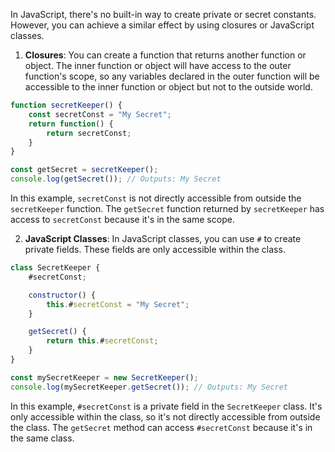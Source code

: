 In JavaScript, there's no built-in way to create private or secret constants. However, you can achieve a similar effect by using closures or JavaScript classes.

1. **Closures**: You can create a function that returns another function or object. The inner function or object will have access to the outer function's scope, so any variables declared in the outer function will be accessible to the inner function or object but not to the outside world.

```javascript
function secretKeeper() {
    const secretConst = "My Secret";
    return function() {
        return secretConst;
    }
}

const getSecret = secretKeeper();
console.log(getSecret()); // Outputs: My Secret
```

In this example, `secretConst` is not directly accessible from outside the `secretKeeper` function. The `getSecret` function returned by `secretKeeper` has access to `secretConst` because it's in the same scope.

2. **JavaScript Classes**: In JavaScript classes, you can use `#` to create private fields. These fields are only accessible within the class.

```javascript
class SecretKeeper {
    #secretConst;

    constructor() {
        this.#secretConst = "My Secret";
    }

    getSecret() {
        return this.#secretConst;
    }
}

const mySecretKeeper = new SecretKeeper();
console.log(mySecretKeeper.getSecret()); // Outputs: My Secret
```

In this example, `#secretConst` is a private field in the `SecretKeeper` class. It's only accessible within the class, so it's not directly accessible from outside the class. The `getSecret` method can access `#secretConst` because it's in the same class.